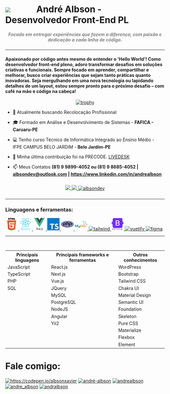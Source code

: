 # <img src="https://komarev.com/ghpvc/?username=albsondev&label=Profile%20views&color=0e75b6&style=flat" style="margin-right: 15%;" /> <span style="text-align: center;">André Albson - Desenvolvedor Front-End PL</span>
<h5 style="color: gray;" align="center">Focado em entregar experiências que fazem a diferença, com paixão e dedicação a cada linha de código.</h3>
<hr />

  #### Apaixonado por código antes mesmo de entender o 'Hello World'! Como desenvolvedor front-end pleno, adoro transformar desafios em soluções criativas e funcionais. Sempre focado em aprender, compartilhar e melhorar, busco criar experiências que sejam tanto práticas quanto inovadoras. Seja mergulhando em uma nova tecnologia ou lapidando detalhes de um layout, estou sempre pronto para o próximo desafio – com café na mão e código na cabeça!
</h5>

<span style="text-align: center;display: block;"> [![trophy](https://github-profile-trophy.vercel.app/?username=albsondev&theme=onedark)](https://linkedin.com/in/albsondev)
</span>



- 🌱 Atualmente buscando Recolocação Profissional

-  🎓 Formado em Análise e Desenvolvimento de Sistemas - **FAFICA - Caruaru-PE**

-  💻 Tenho curso Técnico de Informática Integrado ao Ensino Médio - IFPE CAMPUS BELO JARDIM - **Belo Jardim-PE**

- 👯 Minha última contribuição foi na PRECODE. [LIVEDESK](https://www.livedesk.com.br/)

- 📫 Meus Contatos **(81) 9 9899-4052 ou (81) 9 8685-4052 | albsondev@outlook.com | https://www.linkedin.com/in/andrealbson**

<div align="center" style="margin-top: 5%;margin-bottom: 5%;">
  <a a href="https://www.linkedin.com/in/andrealbson">
        <img height="150" src="https://github-readme-stats.vercel.app/api/top-langs/?username=albsondev&layout=compact&langs_count=10" />
        <img height="150" src="https://github-readme-stats.vercel.app/api?username=albsondev&show_icons=true" />
        <img height="150" src="https://github-readme-streak-stats.herokuapp.com/?user=albsondev&" alt="albsondev" />
  <br>
  
  </a>
</div>

<hr />

<h3 align="left">Linguagens e ferramentas:</h3>
<p align="left">
    <a href="https://www.w3.org/html/" target="_blank" rel="noreferrer"> <img src="https://raw.githubusercontent.com/devicons/devicon/master/icons/html5/html5-original-wordmark.svg" alt="html5" width="40" height="40" /> </a>
    <a href="https://reactjs.org/" target="_blank" rel="noreferrer"> <img src="https://raw.githubusercontent.com/devicons/devicon/master/icons/react/react-original-wordmark.svg" alt="react" width="40" height="40" /> </a>
    <a href="https://vuejs.org/" target="_blank" rel="noreferrer"> <img src="https://raw.githubusercontent.com/devicons/devicon/master/icons/vuejs/vuejs-original-wordmark.svg" alt="vuejs" width="40" height="40" /> </a>
    <a href="https://www.typescriptlang.org/" target="_blank" rel="noreferrer"> <img src="https://raw.githubusercontent.com/devicons/devicon/master/icons/typescript/typescript-original.svg" alt="typescript" width="40" height="40" /> </a>
    <a href="https://www.php.net" target="_blank" rel="noreferrer"> <img src="https://raw.githubusercontent.com/devicons/devicon/master/icons/php/php-original.svg" alt="php" width="40" height="40" /> </a>
    <a href="https://www.mysql.com/" target="_blank" rel="noreferrer"> <img src="https://raw.githubusercontent.com/devicons/devicon/master/icons/mysql/mysql-original-wordmark.svg" alt="mysql" width="40" height="40" /> </a>    
    <a href="https://tailwindcss.com/" target="_blank" rel="noreferrer"> <img src="https://www.vectorlogo.zone/logos/tailwindcss/tailwindcss-icon.svg" alt="tailwind" width="40" height="40" /> </a>
    <a href="https://getbootstrap.com" target="_blank" rel="noreferrer"> <img src="https://raw.githubusercontent.com/devicons/devicon/master/icons/bootstrap/bootstrap-plain-wordmark.svg" alt="bootstrap" width="40" height="40" /> </a>
    <a href="https://vuetifyjs.com/en/" target="_blank" rel="noreferrer"> <img src="https://bestofjs.org/logos/vuetify.svg" alt="vuetify" width="40" height="40" /> </a>
    <a href="https://www.figma.com/" target="_blank" rel="noreferrer"> <img src="https://www.vectorlogo.zone/logos/figma/figma-icon.svg" alt="figma" width="40" height="40" /> </a>
    </p>

<hr />
<br />


<table style="width: 100%">
  <tr>
    <th>Principais linguagens</th>
    <th>Principais frameworks e ferramentas</th>
    <th>Outros conhecimentos</th>
  </tr>
  <tr>
    <td>JavaScript</td>
    <td>React.js</td>
    <td>WordPress</td>
  </tr>
  <tr>
    <td>TypeScript</td>
    <td>Next.js</td>
    <td>Bootstrap</td>
  </tr>
  <tr>
    <td>PHP</td>
    <td>Vue.js</td>
    <td>Tailwind CSS</td>
  </tr>
  <tr>
    <td>SQL</td>
    <td>JQuery</td>
    <td>Chakra UI</td>
  </tr>
  <tr>
    <td></td>
    <td>MySQL</td>
    <td>Material Design</td>
  </tr>
  <tr>
    <td></td>
    <td>PostgreSQL</td>
    <td>Semantic UI</td>
  </tr>
  <tr>
    <td></td>
    <td>NodeJS</td>
    <td>Foundation</td>
  </tr>
  <tr>
    <td></td>
    <td>Angular</td>
    <td>Skeleton</td>
  </tr>
  <tr>
    <td></td>
    <td>Yii2</td>
    <td>Pure CSS</td>
  </tr>
  <tr>
    <td></td>
    <td></td>
    <td>Materialize</td>
  </tr>
  <tr>
    <td></td>
    <td></td>
    <td>Flexbox</td>
  </tr>
  <tr>
    <td></td>
    <td></td>
    <td>Element</td>
  </tr>
</table>

# Fale comigo:
<p align="left">
<a href="https://codepen.io/https://codepen.io/albsonxavier" target="blank"><img align="center" src="https://raw.githubusercontent.com/rahuldkjain/github-profile-readme-generator/master/src/images/icons/Social/codepen.svg" alt="https://codepen.io/albsonxavier" height="30" width="40" /></a>
<a href="https://linkedin.com/in/andré-albson-81b262112" target="blank"><img align="center" src="https://raw.githubusercontent.com/rahuldkjain/github-profile-readme-generator/master/src/images/icons/Social/linked-in-alt.svg" alt="andré-albson" height="30" width="40" /></a>
<a href="https://fb.com/andrealbson" target="blank"><img align="center" src="https://raw.githubusercontent.com/rahuldkjain/github-profile-readme-generator/master/src/images/icons/Social/facebook.svg" alt="andrealbson" height="30" width="40" /></a>
<a href="https://instagram.com/andre_albson" target="blank"><img align="center" src="https://raw.githubusercontent.com/rahuldkjain/github-profile-readme-generator/master/src/images/icons/Social/instagram.svg" alt="andre_albson" height="30" width="40" /></a>
<a href="https://www.behance.net/andralbson" target="blank"><img align="center" src="https://raw.githubusercontent.com/rahuldkjain/github-profile-readme-generator/master/src/images/icons/Social/behance.svg" alt="andralbson" height="30" width="40" /></a>
</p>
